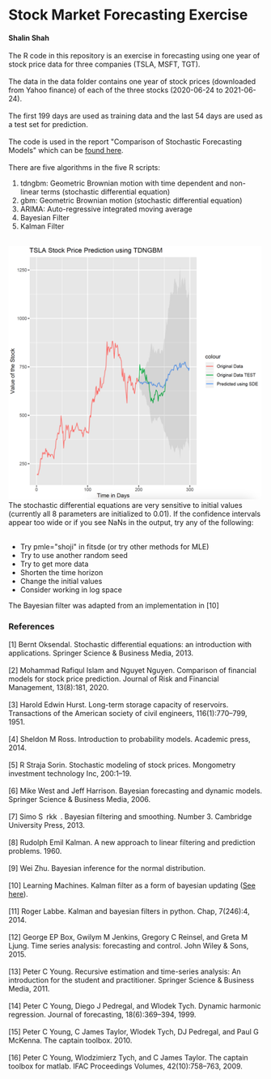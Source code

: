 # Stock Market Forecasting Exercise
#### Shalin Shah
The R code in this repository is an exercise in forecasting using one year of stock price data for three companies (TSLA, MSFT, TGT).
<br><br>
The data in the data folder contains one year of stock prices (downloaded from Yahoo finance) of each of the three stocks (2020-06-24 to 2021-06-24).<br><br>
The first 199 days are used as training data and the last 54 days are used as a test set for prediction.<br><br>
The code is used in the report "Comparison of Stochastic Forecasting Models" which can be <a href="https://doi.org/10.31219/osf.io/7fepu">found here</a>.<br><br>
There are five algorithms in the five R scripts:<br>
<ol>
  <li>tdngbm: Geometric Brownian motion with time dependent and non-linear terms (stochastic differential equation)</li>
  <li>gbm: Geometric Brownian motion (stochastic differential equation)</li>
  <li>ARIMA: Auto-regressive integrated moving average</li>
  <li>Bayesian Filter</li>
  <li>Kalman Filter</li>
</ol>
<br>
<img src="images/tdngbm_tsla.png" height="500" width="500" alt="TDNGBM Predictions for Tesla" title="TDNGBM Predictions for Tesla">
<br>
The stochastic differential equations are very sensitive to initial values (currently all 8 parameters are initialized to 0.01). If the confidence intervals appear too wide or if you see NaNs in the output, try any of the following:
<br><br>
<ul>
<li>Try pmle="shoji" in fitsde (or try other methods for MLE)</li>
<li>Try to use another random seed</li>
<li>Try to get more data</li>
<li>Shorten the time horizon</li>
<li>Change the initial values</li>
<li>Consider working in log space</li>
</ul>
The Bayesian filter was adapted from an implementation in [10]<br>
<h3>References</h3>
[1] Bernt Oksendal. Stochastic differential equations: an introduction with applications. Springer Science & Business Media, 2013.<br><br>
[2] Mohammad Rafiqul Islam and Nguyet Nguyen. Comparison of financial models for stock price prediction. Journal of Risk and Financial Management, 13(8):181, 2020.<br><br>
[3] Harold Edwin Hurst. Long-term storage capacity of reservoirs. Transactions of the American society of civil engineers, 116(1):770–799, 1951.<br><br>
[4] Sheldon M Ross. Introduction to probability models. Academic press, 2014.<br><br>
[5] R Straja Sorin. Stochastic modeling of stock prices. Mongometry investment technology Inc, 200:1–19.<br><br>
[6] Mike West and Jeff Harrison. Bayesian forecasting and dynamic models. Springer Science & Business Media, 2006.<br><br>
[7] Simo S rkk . Bayesian filtering and smoothing. Number 3. Cambridge University Press, 2013.<br><br>
[8] Rudolph Emil Kalman. A new approach to linear filtering and prediction problems. 1960.<br><br>
[9] Wei Zhu. Bayesian inference for the normal distribution.<br><br>
[10] Learning Machines. Kalman filter as a form of bayesian updating (<a href="https://www.r-bloggers.com/2020/07/kalman-filter-as-a-form-of-bayesian-updating/">See here</a>).<br><br>
[11] Roger Labbe. Kalman and bayesian filters in python. Chap, 7(246):4, 2014.<br><br>
[12] George EP Box, Gwilym M Jenkins, Gregory C Reinsel, and Greta M Ljung. Time series analysis: forecasting and control. John Wiley & Sons, 2015.<br><br>
[13] Peter C Young. Recursive estimation and time-series analysis: An introduction for the student and practitioner. Springer Science & Business Media, 2011.<br><br>
[14] Peter C Young, Diego J Pedregal, and Wlodek Tych. Dynamic harmonic regression. Journal of forecasting, 18(6):369–394, 1999.<br><br>
[15] Peter C Young, C James Taylor, Wlodek Tych, DJ Pedregal, and Paul G McKenna. The captain toolbox. 2010.<br><br>
[16] Peter C Young, Wlodzimierz Tych, and C James Taylor. The captain toolbox for matlab. IFAC Proceedings Volumes, 42(10):758–763, 2009.<br><br>

